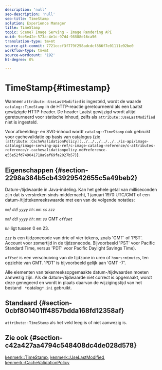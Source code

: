 ```yaml
---
description: 'null'
seo-description: 'null'
seo-title: TimeStamp
solution: Experience Manager
title: TimeStamp
topic: Scene7 Image Serving - Image Rendering API
uuid: 9ce5e42e-573a-4e1c-97d4-98888e16ca56
translation-type: tm+mt
source-git-commit: 7721cccf3f779f258adcdcf886f7e01111e92be0
workflow-type: tm+mt
source-wordcount: '192'
ht-degree: 0%

---
```



# TimeStamp{#timestamp}

Wanneer `attribute::UseLastModified` is ingesteld, wordt de waarde `catalog::TimeStamp` in de HTTP-reactie geretourneerd als een Laatst gewijzigde HTTP-header. De header Laatst gewijzigd wordt altijd geretourneerd voor statische inhoud, zelfs als `attribute::UseLastModified` niet is ingesteld.

Voor afbeelding- en SVG-inhoud wordt `catalog::TimeStamp` ook gebruikt voor cachevalidatie op basis van catalogus (zie ` [attribute::CacheValidationPolicy](../../../../../../is-api/image-catalog/image-serving-api-ref/c-image-catalog-reference/c-attributes-reference/r-cachevalidationpolicy.md#reference-e55e52fd749041718a9af69fa2027b57)`).

## Eigenschappen {#section-2298a384b5cb43929542655c5a49beb2}

Datum-/tijdwaarde in Java-indeling. Kan het gehele getal van milliseconden zijn dat is verstreken sinds middernacht, 1 januari 1970 UTC/GMT of een datum-/tijdtekenreekswaarde met een van de volgende notaties:

*`mm`*/  *`dd`*/  *`yyyy`* *`hh`*:  *`mm`*:  *`ss`* *`zzz`*

*`mm`*/  *`dd`*/  *`yyyy`* *`hh`*:  *`mm`*:  *`ss`* GMT  *`offset`*

*`hh`* ligt tussen 0 en 23.

*`zzz`* is een tijdzonecode van drie of vier tekens, zoals &#39;GMT&#39; of &#39;PST&#39;. Account voor zomertijd in de tijdzonecode. Bijvoorbeeld &#39;PST&#39; voor Pacific Standard Time, versus &#39;PDT&#39; voor Pacific Daylight Savings Time).

*`offset`* is een verschuiving van de tijdzone in uren of  `hours:minutes`, ten opzichte van GMT. &#39;PDT&#39; is bijvoorbeeld gelijk aan &#39;GMT -7&#39;.

Alle elementen van tekenreeksopgemaakte datum-/tijdwaarden moeten aanwezig zijn. Als de datum-/tijdwaarde niet correct is opgemaakt, wordt deze genegeerd en wordt in plaats daarvan de wijzigingstijd van het bestand ` *`catalog`*.ini` gebruikt.

## Standaard {#section-0cbf801401ff4857bdda168fd12358af}

`attribute::TimeStamp` als het veld leeg is of niet aanwezig is.

## Zie ook {#section-c42a427aa4794c548408dc4de028d578}

[kenmerk::TimeStamp](../../../../../../is-api/image-catalog/image-serving-api-ref/c-image-catalog-reference/c-attributes-reference/r-timestamp.md#reference-4213c599a64942ee8cb9d80696b08296),  [kenmerk::UseLastModified](../../../../../../is-api/image-catalog/image-serving-api-ref/c-image-catalog-reference/c-attributes-reference/r-uselastmodified.md#reference-73ecc421e6864a38aec5a4775f06b8e8),  [kenmerk::CacheValidationPolicy](../../../../../../is-api/image-catalog/image-serving-api-ref/c-image-catalog-reference/c-attributes-reference/r-cachevalidationpolicy.md#reference-e55e52fd749041718a9af69fa2027b57)
